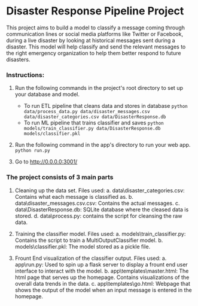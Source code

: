 # Disaster Response Pipeline Project

This project aims to build a model to classify a message coming through communication lines or social media platforms like Twitter or Facebook, during a live disaster by looking at historical messages sent during a disaster. This model will help classify and send the relevant messages to the right emergency organization to help them better respond to future disasters.

### Instructions:
1. Run the following commands in the project's root directory to set up your database and model.

    - To run ETL pipeline that cleans data and stores in database
        `python data/process_data.py data/disaster_messages.csv data/disaster_categories.csv data/DisasterResponse.db`
    - To run ML pipeline that trains classifier and saves
        `python models/train_classifier.py data/DisasterResponse.db models/classifier.pkl`

2. Run the following command in the app's directory to run your web app.
    `python run.py`

3. Go to http://0.0.0.0:3001/

### The project consists of 3 main parts
1. Cleaning up the data set.
	Files used:
	a. data\disaster_categories.csv: Contains what each message is classified as.
	b. data\disaster_messages.csv.csv: Contains the actual messages.
	c. data\DisasterResponse.db: SQLite database where the cleased data is stored.
	d. data\process.py: contains the script for cleansing the raw data.
	
2. Training the classifier model.
	Files used:
	a. models\train_classifier.py: Contains the script to train a MultiOutputClassifier model.
	b. models\classifier.pkl: The model stored as a pickle file.
	
3. Frount End visualization of the classifier output.
	Files used:
	a. app\run.py: Used to spin up a flask server to display a frount end user interface to interact with the model.
	b. app\templates\master.html: The html page that serves up the homepage. Contains visualizations of the overall data trends in the data.
	c. app\templates\go.html: Webpage that shows the output of the model when an input message is entered in the homepage.
	
